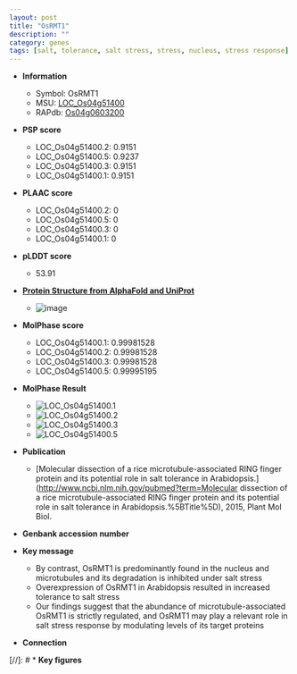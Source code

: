 ```yaml
---
layout: post
title: "OsRMT1"
description: ""
category: genes
tags: [salt, tolerance, salt stress, stress, nucleus, stress response]
---
```


* **Information**  
    + Symbol: OsRMT1  
    + MSU: [LOC_Os04g51400](http://rice.plantbiology.msu.edu/cgi-bin/ORF_infopage.cgi?orf=LOC_Os04g51400)  
    + RAPdb: [Os04g0603200](http://rapdb.dna.affrc.go.jp/viewer/gbrowse_details/irgsp1?name=Os04g0603200)  

* **PSP score**  
    + LOC_Os04g51400.2: 0.9151 
    + LOC_Os04g51400.5: 0.9237 
    + LOC_Os04g51400.3: 0.9151 
    + LOC_Os04g51400.1: 0.9151 

* **PLAAC score**  
    + LOC_Os04g51400.2: 0 
    + LOC_Os04g51400.5: 0 
    + LOC_Os04g51400.3: 0 
    + LOC_Os04g51400.1: 0 

* **pLDDT score**
    + 53.91

* **[Protein Structure from AlphaFold and UniProt](https://www.uniprot.org/uniprotkb/Q0JAE4/entry#structure)**
    + ![image](https://ricepsp.github.io/images/Q0/AF-Q0JAE4-F1.png)

* **MolPhase score**
    + LOC_Os04g51400.1: 0.99981528
    + LOC_Os04g51400.2: 0.99981528
    + LOC_Os04g51400.3: 0.99981528
    + LOC_Os04g51400.5: 0.99995195

* **MolPhase Result**
    + ![LOC_Os04g51400.1](https://304243504.github.io/Pictures/LOC_Os04g/LOC_Os04g51400.1.png)
    + ![LOC_Os04g51400.2](https://304243504.github.io/Pictures/LOC_Os04g/LOC_Os04g51400.2.png)
    + ![LOC_Os04g51400.3](https://304243504.github.io/Pictures/LOC_Os04g/LOC_Os04g51400.3.png)
    + ![LOC_Os04g51400.5](https://304243504.github.io/Pictures/LOC_Os04g/LOC_Os04g51400.5.png)

* **Publication**  
    + [Molecular dissection of a rice microtubule-associated RING finger protein and its potential role in salt tolerance in Arabidopsis.](http://www.ncbi.nlm.nih.gov/pubmed?term=Molecular dissection of a rice microtubule-associated RING finger protein and its potential role in salt tolerance in Arabidopsis.%5BTitle%5D), 2015, Plant Mol Biol.

* **Genbank accession number**  

* **Key message**  
    + By contrast, OsRMT1 is predominantly found in the nucleus and microtubules and its degradation is inhibited under salt stress
    + Overexpression of OsRMT1 in Arabidopsis resulted in increased tolerance to salt stress
    + Our findings suggest that the abundance of microtubule-associated OsRMT1 is strictly regulated, and OsRMT1 may play a relevant role in salt stress response by modulating levels of its target proteins

* **Connection**  

[//]: # * **Key figures**  


